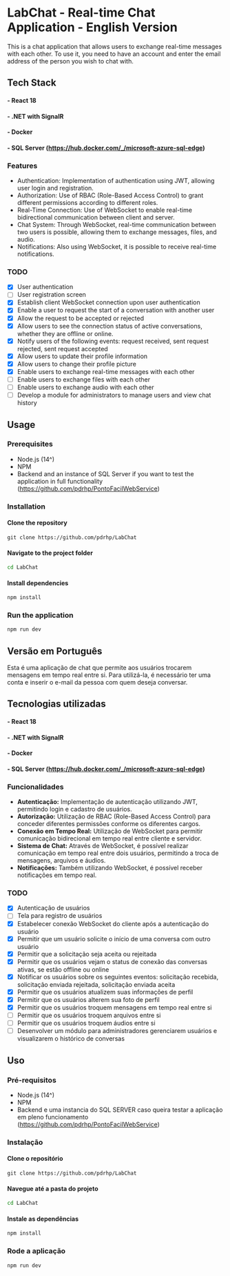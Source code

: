 
# LabChat - Real-time Chat Application - English Version
This is a chat application that allows users to exchange real-time messages with each other. To use it, you need to have an account and enter the email address of the person you wish to chat with.

## Tech Stack
#### - React 18
#### - .NET with SignalR
#### - Docker
#### - SQL Server (https://hub.docker.com/_/microsoft-azure-sql-edge)

### Features

- Authentication: Implementation of authentication using JWT, allowing user login and registration.
- Authorization: Use of RBAC (Role-Based Access Control) to grant different permissions according to different roles.
- Real-Time Connection: Use of WebSocket to enable real-time bidirectional communication between client and server.
- Chat System: Through WebSocket, real-time communication between two users is possible, allowing them to exchange messages, files, and audio.
- Notifications: Also using WebSocket, it is possible to receive real-time notifications.

### TODO
- [x]  User authentication
- [ ]  User registration screen
- [x]  Establish client WebSocket connection upon user authentication
- [x]  Enable a user to request the start of a conversation with another user
- [x]  Allow the request to be accepted or rejected
- [x]  Allow users to see the connection status of active conversations, whether they are offline or online.
- [x]  Notify users of the following events: request received, sent request rejected, sent request accepted
- [x]  Allow users to update their profile information
- [x]  Allow users to change their profile picture
- [x]  Enable users to exchange real-time messages with each other
- [ ]  Enable users to exchange files with each other
- [ ]  Enable users to exchange audio with each other
- [ ]  Develop a module for administrators to manage users and view chat history

## Usage
### Prerequisites
- Node.js (14^)
- NPM
- Backend and an instance of SQL Server if you want to test the application in full functionality (https://github.com/pdrhp/PontoFacilWebService)


### Installation
#### Clone the repository
```git
git clone https://github.com/pdrhp/LabChat
```

#### Navigate to the project folder
```bash
cd LabChat
```

#### Install dependencies
```bash
npm install
```

### Run the application
```bash
npm run dev
```



## Versão em Português

Esta é uma aplicação de chat que permite aos usuários trocarem mensagens em tempo real entre si. Para utilizá-la, é necessário ter uma conta e inserir o e-mail da pessoa com quem deseja conversar.

## Tecnologias utilizadas
#### - React 18
#### - .NET with SignalR
#### - Docker
#### - SQL Server (https://hub.docker.com/_/microsoft-azure-sql-edge)

### Funcionalidades

- **Autenticação:** Implementação de autenticação utilizando JWT, permitindo login e cadastro de usuários.
- **Autorização:** Utilização de RBAC (Role-Based Access Control) para conceder diferentes permissões conforme os diferentes cargos.
- **Conexão em Tempo Real:** Utilização de WebSocket para permitir comunicação bidirecional em tempo real entre cliente e servidor.
- **Sistema de Chat:** Através de WebSocket, é possível realizar comunicação em tempo real entre dois usuários, permitindo a troca de mensagens, arquivos e áudios.
- **Notificações:** Também utilizando WebSocket, é possível receber notificações em tempo real.

### TODO
- [x]  Autenticação de usuários
- [ ]  Tela para registro de usuários
- [x]  Estabelecer conexão WebSocket do cliente após a autenticação do usuário
- [x]  Permitir que um usuário solicite o início de uma conversa com outro usuário
- [x]  Permitir que a solicitação seja aceita ou rejeitada
- [x]  Permitir que os usuários vejam o status de conexão das conversas ativas, se estão offline ou online
- [x]  Notificar os usuários sobre os seguintes eventos: solicitação recebida, solicitação enviada rejeitada, solicitação enviada aceita
- [x]  Permitir que os usuários atualizem suas informações de perfil
- [x]  Permitir que os usuários alterem sua foto de perfil
- [x]  Permitir que os usuários troquem mensagens em tempo real entre si
- [ ]  Permitir que os usuários troquem arquivos entre si
- [ ]  Permitir que os usuários troquem áudios entre si
- [ ]  Desenvolver um módulo para administradores gerenciarem usuários e visualizarem o histórico de conversas

## Uso
### Pré-requisitos
- Node.js (14^)
- NPM
- Backend e uma instancia do SQL SERVER caso queira testar a aplicação em pleno funcionamento (https://github.com/pdrhp/PontoFacilWebService)


### Instalação
#### Clone o repositório
```git
git clone https://github.com/pdrhp/LabChat
```

#### Navegue até a pasta do projeto
```bash
cd LabChat
```

#### Instale as dependências
```bash
npm install
```

### Rode a aplicação
```bash
npm run dev
```
